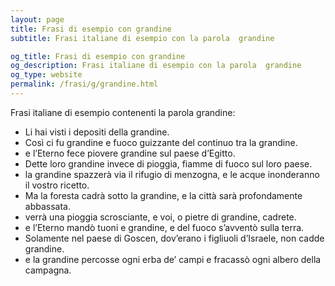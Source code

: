 ```yaml
---
layout: page
title: Frasi di esempio con grandine 
subtitle: Frasi italiane di esempio con la parola  grandine

og_title: Frasi di esempio con grandine 
og_description: Frasi italiane di esempio con la parola  grandine
og_type: website
permalink: /frasi/g/grandine.html
---
```


Frasi italiane di esempio contenenti la parola grandine:


- Li hai visti i depositi della grandine.
- Così ci fu grandine e fuoco guizzante del continuo tra la grandine.
- e l’Eterno fece piovere grandine sul paese d’Egitto.
- Dette loro grandine invece di pioggia, fiamme di fuoco sul loro paese.
- la grandine spazzerà via il rifugio di menzogna, e le acque inonderanno il vostro ricetto.
- Ma la foresta cadrà sotto la grandine, e la città sarà profondamente abbassata.
- verrà una pioggia scrosciante, e voi, o pietre di grandine, cadrete.
- e l’Eterno mandò tuoni e grandine, e del fuoco s’avventò sulla terra.
- Solamente nel paese di Goscen, dov’erano i figliuoli d’Israele, non cadde grandine.
- e la grandine percosse ogni erba de’ campi e fracassò ogni albero della campagna.
